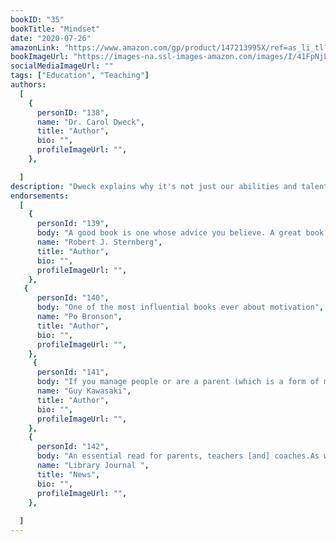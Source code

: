 ```yaml
---
bookID: "35"
bookTitle: "Mindset"
date: "2020-07-26"
amazonLink: "https://www.amazon.com/gp/product/147213995X/ref=as_li_tl?ie=UTF8&camp=1789&creative=9325&creativeASIN=147213995X&linkCode=as2&tag=btmysmarter-20&linkId=f0a9f69c05c93a098ed0d285a75ef241"
bookImageUrl: "https://images-na.ssl-images-amazon.com/images/I/41FpNjL8GQL._SX321_BO1,204,203,200_.jpg"
socialMediaImageUrl: ""
tags: ["Education", "Teaching"]
authors:
  [
    {
      personID: "138",
      name: "Dr. Carol Dweck",
      title: "Author",
      bio: "",
      profileImageUrl: "",
	},

  ]
description: "Dweck explains why it's not just our abilities and talent that bring us success-but whether we approach them with a fixed or growth mindset. She makes clear why praising intelligence and ability doesn't foster self-esteem and lead to accomplishment, but may actually jeopardize success. With the right mindset, we can motivate our kids and help them to raise their grades, as well as reach our own goals-personal and professional. Dweck reveals what all great parents, teachers, CEOs, and athletes already know: how a simple idea about the brain can create a love of learning and a resilience that is the basis of great accomplishment in every area. "
endorsements:
  [
	{
      personId: "139",
      body: "A good book is one whose advice you believe. A great book is one whose advice you follow. This is a book that can change your life, as its ideas have changed mine.",
      name: "Robert J. Sternberg",
	  title: "Author",
	  bio: "",
      profileImageUrl: "",
	},
   {
      personId: "140",
      body: "One of the most influential books ever about motivation",
      name: "Po Bronson",
	  title: "Author",
	  bio: "",
      profileImageUrl: "",
	},
	 {
      personId: "141",
      body: "If you manage people or are a parent (which is a form of managing people), drop everything and read Mindset.",
      name: "Guy Kawasaki",
	  title: "Author",
	  bio: "",
      profileImageUrl: "",
	},
	{
      personId: "142",
      body: "An essential read for parents, teachers [and] coaches.As well as for those who would like to increase their own feelings of success and fulfillment.",
      name: "Library Journal ",
	  title: "News",
	  bio: "",
      profileImageUrl: "",
	},
	
  ]
---
```

